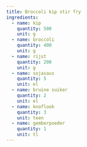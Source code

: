 ```yaml
---
title: Broccoli kip stir fry
ingredients:
  - name: kip
    quantity: 500
    unit: g
  - name: broccoli
    quantity: 400
    unit: g
  - name: rijst
    quantity: 200
    unit: g
  - name: sojasaus
    quantity: 5
    unit: el
  - name: bruine suiker
    quantity: 2
    unit: el
  - name: knoflook
    quantity: 3
    unit: teen
  - name: gemberpoeder
    quantity: 1
    unit: tl
---
```


<Recipe />

